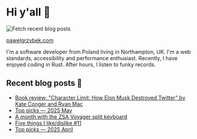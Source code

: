 # Hi y'all 👋

![Fetch recent blog posts](https://github.com/pawelgrzybek/pawelgrzybek/workflows/Fetch%20recent%20blog%20posts/badge.svg)

[pawelgrzybek.com](https://pawelgrzybek.com)

I'm a software developer from Poland living in Northampton, UK. I'm a web standards, accessibility and performance enthusiast. Recently, I have enjoyed coding in Rust. After hours, I listen to funky records.

## Recent blog posts 📝

<!-- FEED-START -->
- [Book review: "Character Limit: How Elon Musk Destroyed Twitter" by Kate Conger and Ryan Mac](https://pawelgrzybek.com/book-review-character-limit-how-elon-musk-destroyed-twitter-by-kate-conger-and-ryan-mac/)
- [Top picks — 2025 May](https://pawelgrzybek.com/top-picks-2025-may/)
- [A month with the ZSA Voyager split keyboard](https://pawelgrzybek.com/a-month-with-the-zsa-voyager-split-keyboard/)
- [Five things I like/dislike #11](https://pawelgrzybek.com/five-things-i-like-dislike-11/)
- [Top picks — 2025 April](https://pawelgrzybek.com/top-picks-2025-april/)
<!-- FEED-END -->